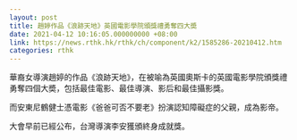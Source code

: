 ```yaml
---
layout: post
title: 趙婷作品《浪跡天地》英國電影學院頒獎禮勇奪四大奬
date: 2021-04-12 10:16:05.000000000 +08:00
link: https://news.rthk.hk/rthk/ch/component/k2/1585286-20210412.htm
categories: rthk
---
```


華裔女導演趙婷的作品《浪跡天地》，在被喻為英國奧斯卡的英國電影學院頒獎禮勇奪四個大奬，包括最佳電影、最佳導演、影后和最佳攝影獎。

而安東尼鶴健士憑電影《爸爸可否不要老》扮演認知障礙症的父親，成為影帝。

大會早前已經公布，台灣導演李安獲頒終身成就獎。
